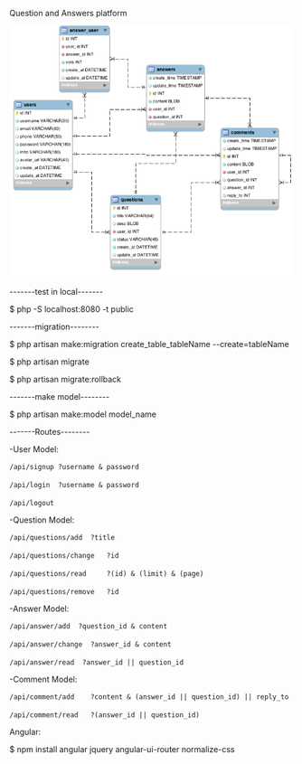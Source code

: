 Question and Answers platform

![image](http://github.com/bsun33/QuestionsAndAnswers/raw/master/qa.png)


-------test in local-------

$ php -S localhost:8080 -t public

-------migration--------

$ php artisan make:migration create_table_tableName --create=tableName

$ php artisan migrate

$ php artisan migrate:rollback

-------make model--------

$ php artisan make:model model_name


-------Routes--------

-User Model:

    /api/signup ?username & password

    /api/login  ?username & password

    /api/logout

-Question Model:

    /api/questions/add  ?title

    /api/questions/change   ?id

    /api/questions/read     ?(id) & (limit) & (page)

    /api/questions/remove   ?id

-Answer Model:

    /api/answer/add  ?question_id & content

    /api/answer/change  ?answer_id & content

    /api/answer/read  ?answer_id || question_id

-Comment Model:

    /api/comment/add    ?content & (answer_id || question_id) || reply_to

    /api/comment/read   ?(answer_id || question_id)



Angular:

$ npm install angular jquery angular-ui-router normalize-css